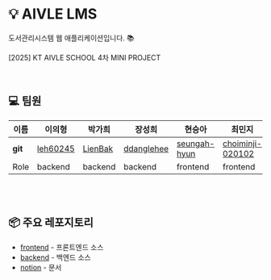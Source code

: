 # 💡 AIVLE LMS
도서관리시스템 웹 애플리케이션입니다. 📚

[2025] KT AIVLE SCHOOL 4차 MINI PROJECT  

<br>

## 💻 팀원

| 이름    | 이의형    | 박가희   | 장성희 | 현승아 | 최민지 | 강서연 | 박상훈
| ------- | ----------| ----------|---------- | ----------| ----------| ----------| ----------
| **git** | 	[leh60245](https://github.com/leh60245) | [LienBak](https://github.com/LienBak) | [ddanglehee](https://github.com/ddanglehee)   | [seungah-hyun](https://github.com/seungah-hyun) |[choiminji-020102](https://github.com/choiminji-020102) |[seoyeon](https://github.com/haaaaauy) |[sanghuniolsida](https://github.com/sanghuniolsida)
| Role | backend| backend | backend| frontend | frontend | frontend | frontend

<br>
<br>

## 📦 주요 레포지토리

- [frontend](https://github.com/aivleLMS/frontend) - 프론트엔드 소스
- [backend](https://github.com/aivleLMS/backend) - 백엔드 소스
- [notion](https://www.notion.so/4-20297e47e8a280e3b5b0f862d33443fd) - 문서
